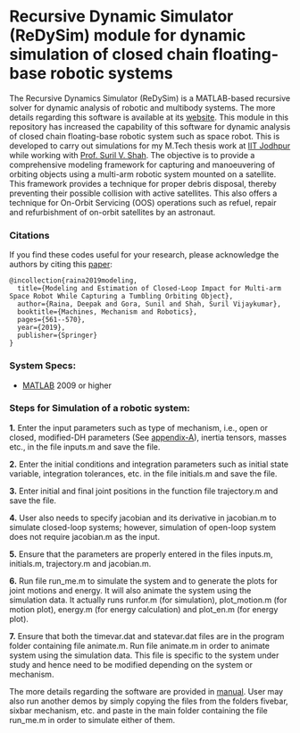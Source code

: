 # Recursive Dynamic Simulator (ReDySim) module for dynamic simulation of closed chain floating-base robotic systems
The Recursive Dynamics Simulator (ReDySim) is a MATLAB-based recursive solver for dynamic analysis of robotic and multibody systems. The more details regarding this software is available at its [website](http://redysim.weebly.com/). This module in this repository has increased the capability of this software for dynamic analysis of closed chain floating-base robotic system such as space robot. This is developed to carry out simulations for my M.Tech thesis work at [IIT Jodhpur](http://www.iitj.ac.in/) while working with [Prof. Suril V. Shah](http://surilshah.weebly.com/). The objective is to provide a comprehensive modeling framework for capturing and manoeuvering of orbiting objects using a multi-arm robotic system mounted on a satellite. This framework provides a technique for proper debris disposal, thereby preventing their possible collision with active satellites. This also offers a technique for On-Orbit Servicing (OOS) operations such as refuel, repair and refurbishment of on-orbit satellites by an astronaut.

### Citations
If you find these codes useful for your research, please acknowledge the authors by citing this [paper](https://link.springer.com/chapter/10.1007/978-981-10-8597-0_48):
```
@incollection{raina2019modeling,
  title={Modeling and Estimation of Closed-Loop Impact for Multi-arm Space Robot While Capturing a Tumbling Orbiting Object},
  author={Raina, Deepak and Gora, Sunil and Shah, Suril Vijaykumar},
  booktitle={Machines, Mechanism and Robotics},
  pages={561--570},
  year={2019},
  publisher={Springer}
}
```

### System Specs:
- [MATLAB](https://matlab.mathworks.com/) 2009 or higher

### Steps for Simulation of a robotic system:

**1.** Enter the input parameters such as type of mechanism, i.e., open or closed, modified-DH parameters (See [appendix-A](https://github.com/deepakraina99/redysim-floating-base-robot/blob/master/Appendix%20A_DH%20parameter.pdf)), inertia tensors, masses etc., in the file inputs.m and save the file.

**2.** Enter the initial conditions and integration parameters such as initial state variable, integration tolerances, etc. in the file initials.m and save the file.

**3.** Enter initial and final joint positions in the function file trajectory.m and save the file.

**4.** User also needs to specify jacobian and its derivative in jacobian.m to simulate closed-loop systems; however, simulation of open-loop system does not require jacobian.m as the input.

**5.** Ensure that the parameters are properly entered in the files inputs.m, initials.m, trajectory.m and jacobian.m.

**6.** Run file run_me.m to simulate the system and to generate the plots for joint motions and energy. It will also animate the system using the simulation data. It actually runs runfor.m (for simulation), plot_motion.m (for motion plot), energy.m (for energy calculation) and plot_en.m (for energy plot).

**7.** Ensure that both the timevar.dat and statevar.dat files are in the program folder containing file animate.m. Run file animate.m in order to animate system using the simulation data. This file is specific to the system under study and hence need to be modified depending on the system or mechanism.

The more details regarding the software are provided in [manual](https://github.com/deepakraina99/redysim-floating-base-robot/blob/master/Manual_Floating-base_ForDyn.pdf). User may also run another demos by simply copying the files from the folders fivebar, sixbar mechanism, etc. and paste in the main folder containing the file run_me.m in order to simulate either of them. 

